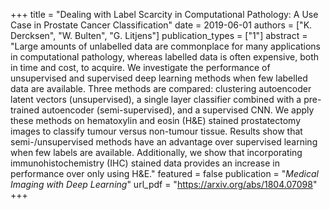 +++
title = "Dealing with Label Scarcity in Computational Pathology: A Use Case in Prostate Cancer Classification"
date = 2019-06-01
authors = ["K. Dercksen", "W. Bulten", "G. Litjens"]
publication_types = ["1"]
abstract = "Large amounts of unlabelled data are commonplace for many applications in computational pathology, whereas labelled data is often expensive, both in time and cost, to acquire. We investigate the performance of unsupervised and supervised deep learning methods when few labelled data are available. Three methods are compared: clustering autoencoder latent vectors (unsupervised), a single layer classifier combined with a pre-trained autoencoder (semi-supervised), and a supervised CNN. We apply these methods on hematoxylin and eosin (H&E) stained prostatectomy images to classify tumour versus non-tumour tissue. Results show that semi-/unsupervised methods have an advantage over supervised learning when few labels are available. Additionally, we show that incorporating immunohistochemistry (IHC) stained data provides an increase in performance over only using H&E."
featured = false
publication = "*Medical Imaging with Deep Learning*"
url_pdf = "https://arxiv.org/abs/1804.07098"
+++

